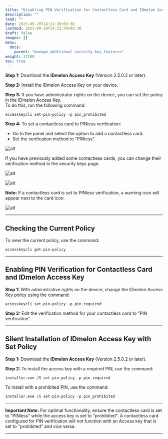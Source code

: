 ```yaml
---
title: "Disabling PIN Verification for Contactless Card and IDmelon Access Key"
description: ""
lead: ""
date: 2023-09-20T14:21:39+03:30
lastmod: 2023-09-20T14:21:39+03:30
draft: false
images: []
menu:
  docs:
    parent: "manage_additional_security_key_features"
weight: 37100
toc: true
---
```


**Step 1:** Download the **IDmelon Access Key** (Version 2.5.0.2 or later).

**Step 2:** Install the IDmelon Access Key on your device.

**Step 3:** If you have administrator rights on the device, you can set the policy in the IDmelon Access Key.  
To do this, run the following command:

```
accesskeycli set-pin-policy -p pin_prohibited
```

**Step 4:** To set a contactless card to PINless verification:

- Go to the panel and select the option to add a contactless card.
- Set the verification method to "PINless".  

![alt](/images/vendor/manage_additional_security_key_features/1.png "alt")

If you have previously added some contactless cards, you can change their verification method in the security keys page.

![alt](/images/vendor/manage_additional_security_key_features/2.png)

![alt](/images/vendor/manage_additional_security_key_features/3.png)

**Note:** If a contactless card is set to PINless verification, a warning icon will appear next to the card icon.

![alt](/images/vendor/manage_additional_security_key_features/4.png)

---

## Checking the Current Policy

To view the current policy, use the command:

```
accesskeycli get-pin-policy
```

---

## Enabling PIN Verification for Contactless Card and IDmelon Access Key

**Step 1:** With administrative rights on the device, change the IDmelon Access Key policy using the command:

```
accesskeycli set-pin-policy -p pin_required
```

**Step 2:** Edit the verification method for your contactless card to "PIN verification".

---

## Silent Installation of IDmelon Access Key with Set Policy

**Step 1:** Download the **IDmelon Access Key** (Version 2.5.0.2 or later).

**Step 2:** To install the access key with a required PIN, use the command:

```
installer.exe /S set-pin-policy -p pin_required
```

To install with a prohibited PIN, use the command:

```
installer.exe /S set-pin-policy -p pin_prohibited
```

---

**Important Note:** For optimal functionality, ensure the contactless card is set to "PINless" while the access key is set to "prohibited". A contactless card configured for PIN verification will not function with an Access key that is set to "prohibited" and vice versa.

---
